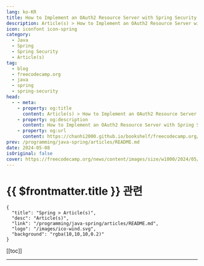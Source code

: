 ```yaml
---
lang: ko-KR
title: How to Implement an OAuth2 Resource Server with Spring Security
description: Article(s) > How to Implement an OAuth2 Resource Server with Spring Security
icon: iconfont icon-spring
category: 
  - Java
  - Spring
  - Spring Security
  - Article(s)
tag: 
  - blog
  - freecodecamp.org
  - java
  - spring
  - spring-security
head:
  - - meta:
    - property: og:title
      content: Article(s) > How to Implement an OAuth2 Resource Server with Spring Security
    - property: og:description
      content: How to Implement an OAuth2 Resource Server with Spring Security
    - property: og:url
      content: https://chanhi2000.github.io/bookshelf/freecodecamp.org/oauth2-resourceserver-with-spring-security.html
prev: /programming/java-spring/articles/README.md
date: 2024-05-08
isOriginal: false
cover: https://freecodecamp.org/news/content/images/size/w1000/2024/05/article-cover.jpeg
---
```


# {{ $frontmatter.title }} 관련

```component VPCard
{
  "title": "Spring > Article(s)",
  "desc": "Article(s)",
  "link": "/programming/java-spring/articles/README.md",
  "logo": "/images/ico-wind.svg",
  "background": "rgba(10,10,10,0.2)"
}
```

[[toc]]

---

<SiteInfo
  name="How to Implement an OAuth2 Resource Server with Spring Security"
  desc="Hey everyone! Imagine you are building an awesome application, with lots of cool features. Picture a backend server at its core that hosts a majority of the business logic and exposes functionality through APIs. Once you have planned out your APIs, there's one crucial step you need to take care"
  url="https://freecodecamp.org/news/oauth2-resourceserver-with-spring-security/"
  logo="https://cdn.freecodecamp.org/universal/favicons/favicon.ico"
  preview="https://freecodecamp.org/news/content/images/size/w1000/2024/05/article-cover.jpeg"/>

<!-- TODO: 작성 -->

